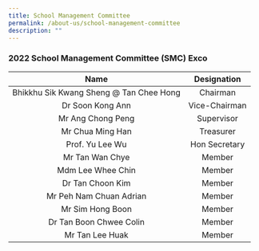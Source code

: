 ```yaml
---
title: School Management Committee
permalink: /about-us/school-management-committee
description: ""
---
```

### 2022 School Management Committee (SMC) Exco

| Name 	| Designation 	|
|:---:	|:---:	|
| Bhikkhu Sik Kwang Sheng @ Tan Chee Hong 	| Chairman 	|
| Dr Soon Kong Ann 	| Vice-Chairman 	|
| Mr Ang Chong Peng 	| Supervisor 	|
| Mr Chua Ming Han 	| Treasurer 	|
| Prof. Yu Lee Wu 	| Hon Secretary 	|
| Mr Tan Wan Chye 	| Member 	|
| Mdm Lee Whee Chin 	| Member 	|
| Dr Tan Choon Kim 	| Member 	|
| Mr Peh Nam Chuan Adrian 	| Member 	|
| Mr Sim Hong Boon 	| Member 	|
| Dr Tan Boon Chwee Colin 	| Member 	|
| Mr Tan Lee Huak 	| Member 	|